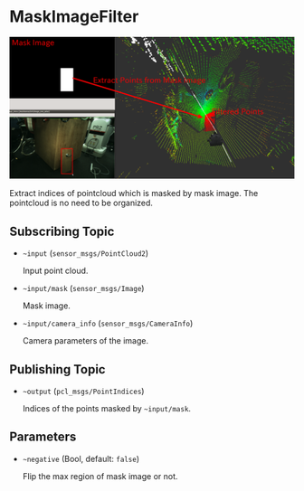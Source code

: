 # MaskImageFilter
![](images/mask_image_filter.png)

Extract indices of pointcloud which is masked by mask image. The pointcloud is no need to be organized.

## Subscribing Topic
* `~input` (`sensor_msgs/PointCloud2`)

  Input point cloud.
* `~input/mask` (`sensor_msgs/Image`)

  Mask image.
* `~input/camera_info` (`sensor_msgs/CameraInfo`)

  Camera parameters of the image.

## Publishing Topic
* `~output` (`pcl_msgs/PointIndices`)

  Indices of the points masked by `~input/mask`.

## Parameters
* `~negative` (Bool, default: `false`)

  Flip the max region of mask image or not.
